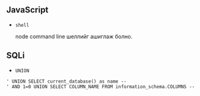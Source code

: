 JavaScript
--------------------

* `shell`
	
	node command line шеллийг ашиглаж болно.


SQLi
--------------------

* `UNION`
	
```
' UNION SELECT current_database() as name --
' AND 1=0 UNION SELECT COLUMN_NAME FROM information_schema.COLUMNS --
```
